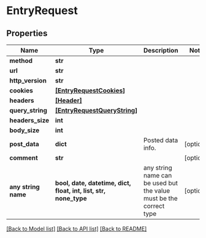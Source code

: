 # EntryRequest


## Properties
Name | Type | Description | Notes
------------ | ------------- | ------------- | -------------
**method** | **str** |  | 
**url** | **str** |  | 
**http_version** | **str** |  | 
**cookies** | [**[EntryRequestCookies]**](EntryRequestCookies.md) |  | 
**headers** | [**[Header]**](Header.md) |  | 
**query_string** | [**[EntryRequestQueryString]**](EntryRequestQueryString.md) |  | 
**headers_size** | **int** |  | 
**body_size** | **int** |  | 
**post_data** | **dict** | Posted data info. | [optional] 
**comment** | **str** |  | [optional] 
**any string name** | **bool, date, datetime, dict, float, int, list, str, none_type** | any string name can be used but the value must be the correct type | [optional]

[[Back to Model list]](../README.md#documentation-for-models) [[Back to API list]](../README.md#documentation-for-api-endpoints) [[Back to README]](../README.md)


